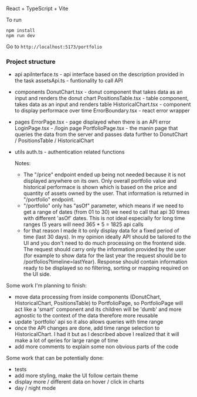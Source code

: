 React + TypeScript + Vite

To run
```
npm install
npm run dev
```
Go to `http://localhost:5173/portfolio`

### Project structure
* api
  apiInterface.ts  - api interface based on the description provided in the task
  assetsApi.ts - funtionality to call API
* components
  DonutChart.tsx - donut component that takes data as an input and renders the donut chart
  PositionsTable.tsx - table component, takes data as an input and renders table
  HistoricalChart.tsx - component to display performace over time
  ErrorBoundary.tsx - react error wrapper
* pages
  ErrorPage.tsx - page displayed when there is an API error
  LoginPage.tsx - /login page 
  PortfolioPage.tsx - the manin page that queries the data from the server and passes data further to DonutChart 
  / PositionsTable / HistoricalChart
* utils
  auth.ts - authentication related functions

  Notes:
  - The "/price" endpoint ended up being not needed because it is not displayed anywhere on its own. Only overall portfolio value and  historical performace is shown which is based on the price and quantity of assets owned by the user. That information is returned in "/portfolio" endpoint.
  - "/portfolio" only has "asOf" parameter, which means if we need to get a range of dates (from 01 to 30) we need to call that api 30 times with different 'asOf' dates. This is not ideal especially for long time ranges (5 years will need 365 * 5 = 1825 api calls
  - for that reason I made it to only display data for a fixed period of time (last 30 days). In my opinion ideally API should be tailored to the UI and you don't need to do much processing on the frontend side. The request should carry only the information provided by the user (for example to show data for the last year the request should be to /portfolios?timeline=lastYear). Response should contain information ready to be displayed so no filtering, sorting or mapping required on the UI side.

 Some work I'm planning to finish:
 - move data processing from inside components (DonutChart, HistoricalChart, PositionsTable) to PortfolioPage, so PortfolioPage will act like a 'smart' component and its children will be 'dumb' and more agnostic to the context of the data therefore more reusable
 - update 'portfolio' api so it also allows queries with time range
 - once the API changes are done, add time range selection to HistoricalChart. I had it but as I described above I realized that it will make a lot of qeries for large range of time
 - add more comments to explain some non obvious parts of the code

Some work that can be potentially done:
- tests
- add more styling, make the UI follow certain theme
- display more / different data on hover / click in charts
- day / night mode

  
